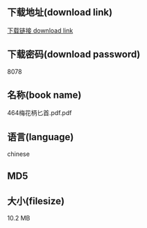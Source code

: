 ## 下载地址(download link)
[下载链接 download link](https://tutu365.netlify.app/?s=464%E6%A2%85%E8%8A%B1%E6%9F%84%E5%8C%95%E9%A6%96.pdf)

## 下载密码(download password)
8078

## 名称(book name)
464梅花柄匕首.pdf.pdf

## 语言(language)
chinese

## MD5


## 大小(filesize)
10.2 MB
